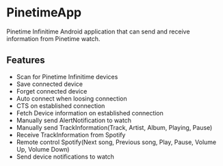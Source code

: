 # PinetimeApp
Pinetime Infinitime Android application that can send and receive information from Pinetime watch.

## Features
* Scan for Pinetime Infinitime devices
* Save connected device
* Forget connected device
* Auto connect when loosing connection
* CTS on established connection
* Fetch Device information on established connection
* Manually send AlertNotification to watch
* Manually send TrackInformation(Track, Artist, Album, Playing, Pause)
* Receive TrackInformation from Spotify
* Remote control Spotify(Next song, Previous song, Play, Pause, Volume Up, Volume Down)
* Send device notifications to watch
